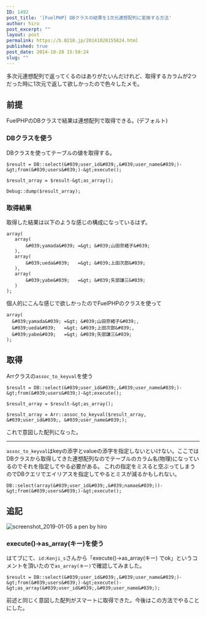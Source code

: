 ```yaml
---
ID: 1492
post_title: '[FuelPHP] DBクラスの結果を1次元連想配列に変換する方法'
author: hiro
post_excerpt: ""
layout: post
permalink: https://b.0218.jp/20141028155824.html
published: true
post_date: 2014-10-28 15:58:24
slug: ""
---
```

多次元連想配列で返ってくるのはありがたいんだけれど、取得するカラムが2つだった時に1次元で返して欲しかったので色々したメモ。
<!--more-->

## 前提
FuelPHPのDBクラスで結果は連想配列で取得できる。(デフォルト)

### DBクラスを使う
DBクラスを使ってテーブルの値を取得する。

```language-php
$result = DB::select(&#039;user_id&#039;,&#039;user_name&#039;)-&gt;from(&#039;users&#039;)-&gt;execute();

$result_array = $result-&gt;as_array();

Debug::dump($result_array);
```

### 取得結果
取得した結果は以下のような感じの構成になっているはず。

```language-php
array(
   array(
       &#039;yamada&#039; =&gt; &#039;山田奈緒子&#039;
   ),
   array(
       &#039;ueda&#039;   =&gt; &#039;上田次郎&#039;
   ),
   array(
       &#039;yabe&#039;   =&gt; &#039;矢部謙三&#039;
   )
);
```

個人的にこんな感じで欲しかったのでFuelPHPのクラスを使って

```language-php
array(
  &#039;yamada&#039; =&gt; &#039;山田奈緒子&#039;,
  &#039;ueda&#039;   =&gt; &#039;上田次郎&#039;,
  &#039;yabe&#039;   =&gt; &#039;矢部謙三&#039;
);
```

## 取得
Arrクラスの`assoc_to_keyval`を使う

```language-php
$result = DB::select(&#039;user_id&#039;,&#039;user_name&#039;)-&gt;from(&#039;users&#039;)-&gt;execute();

$result_array = $result-&gt;as_array();

$result_array = Arr::assoc_to_keyval($result_array, &#039;user_id&#039;, &#039;user_name&#039;);
```

これで意図した配列になった。

---

`assoc_to_keyval`はkeyの添字とvalueの添字を指定しないといけない。ここではDBクラスから取得してきた連想配列なのでテーブルのカラム名(物理)になっているのでそれを指定してやる必要がある。
これの指定をミスると空ぶってしまうのでDBクエリでエイリアスを指定してやるとミスが減るかもしれない。

```language-php
DB::select(array(&#039;user_id&#039;,&#039;namae&#039;))-&gt;from(&#039;users&#039;)-&gt;execute();
```

## 追記

![screenshot_2019-01-05 a pen by hiro](https://user-images.githubusercontent.com/3617124/50723419-bc763580-1120-11e9-824f-0534ae63eccb.png)

### execute()->as_array(キー)を使う
はてブにて、`id:Kenji_s`さんから「execute()->as_array(キー) でok」というコメントを頂いたので`as_array(キー)`で確認してみました。

```language-php
$result = DB::select(&#039;user_id&#039;,&#039;user_name&#039;)-&gt;from(&#039;users&#039;)-&gt;execute()-&gt;as_array(&#039;user_id&#039;,&#039;user_name&#039;);
```

前述と同じく意図した配列がスマートに取得できた。今後はこの方法でやることにした。